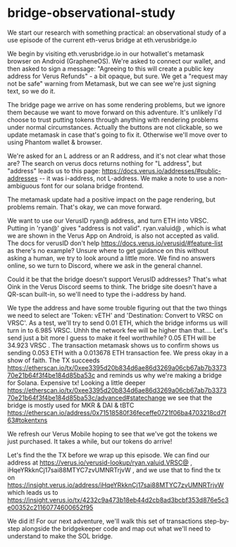 # bridge-observational-study

We start our research with something practical: an observational study of a use episode of the current eth-verus bridge at eth.verusbridge.io

We begin by visiting eth.verusbridge.io in our hotwallet's metamask browser on Android (GrapheneOS).
We're asked to connect our wallet, and then asked to sign a message:
"Agreeing to this will create a public key address for Verus Refunds" - a bit opaque, but sure. We get a "request may not be safe" warning from Metamask, but we can see we're just signing text, so we do it.

The bridge page we arrive on has some rendering problems, but we ignore them because we want to move forward on this adventure. It's unlikely I'd choose to trust putting tokens through anything with rendering problems under normal circumstances.
Actually the buttons are not clickable, so we update metamask in case that's going to fix it. Otherwise we'll move over to using Phantom wallet & browser.

We're asked for an L address or an R address, and it's not clear what those are? The search on verus docs returns nothing for "L address", but "address" leads us to this page: https://docs.verus.io/addresses/#public-addresses -- it was i-address, not L-address. We make a note to use a non-ambiguous font for our solana bridge frontend.

The metamask update had a positive impact on the page rendering, but problems remain. That's okay, we can move forward.

We want to use our VerusID ryan@ address, and turn ETH into VRSC. Putting in 'ryan@' gives "address is not valid". ryan.valuid@ , which is what we are shown in the Verus App on Android, is also not accepted as valid. The docs for verusID don't help https://docs.verus.io/verusid/#feature-list as there's no example? Unsure where to get guidance on this without asking a human, we try to look around a little more. 
We find no answers online, so we turn to Discord, where we ask in the general channel.

Could it be that the bridge doesn't support VerusID addresses? That's what Oink in the Verus Discord seems to think. The bridge site doesn't have a QR-scan built-in, so we'll need to type the i-address by hand.

We type the address and have some trouble figuring out that the two things we need to select are 'Token: vETH' and 'Destination: Convert to VRSC on VRSC'.
As a test, we'll try to send 0.01 ETH, which the bridge informs us will turn in to 6.985 VRSC.
Uhhh the network fee will be higher than that.... Let's send just a bit more I guess to make it feel worthwhile?
0.05 ETH will be 34.923 VRSC . The transaction metamask shows us to confirm shows us sending 0.053 ETH with a 0.013678 ETH transaction fee.
We press okay in a show of faith.
The TX succeeds https://etherscan.io/tx/0xee3395d20b834d6ae86d3269a06cb67ab7b337370e21b64f3f4be184d85ba53c and reminds us why we're making a bridge for Solana. Expensive tx!
Looking a little deeper https://etherscan.io/tx/0xee3395d20b834d6ae86d3269a06cb67ab7b337370e21b64f3f4be184d85ba53c/advanced#statechange we see that the bridge is mostly used for MKR & DAI & tBTC https://etherscan.io/address/0x71518580f36feceffe0721f06ba4703218cd7f63#tokentxns

We refresh our Verus Mobile hoping to see that we've got the tokens we just purchased. It takes a while, but our tokens do arrive!

Let's find the the TX before we wrap up this episode. We can find our address at https://verus.io/verusid-lookup/ryan.valuid.VRSC@ , iHqeYRkknCj17sai88MTYC7zvUMNRTrjvW , and we use that to find the tx on https://insight.verus.io/address/iHqeYRkknCj17sai88MTYC7zvUMNRTrjvW which leads us to https://insight.verus.io/tx/4232c9a473b18eb44d2cb8ad3bcbf353d876e5c3e00352c21160774600652f95

We did it! For our next adventure, we'll walk this set of transactions step-by-step alongside the bridgekeeper code and map out what we'll need to understand to make the SOL bridge.

